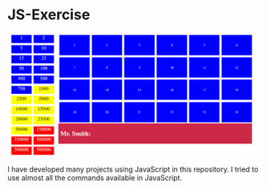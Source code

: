 # JS-Exercise

![Var mısın? Yok musun?](https://github.com/ademkaragulle/JS-Exercise/blob/main/Var%20m%C4%B1s%C4%B1n%20Yok%20musun%20.png)

I have developed many projects using JavaScript in this repository. I tried to use almost all the commands available in JavaScript.
